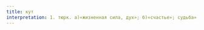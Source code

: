 ```yaml
---
title: кут
interpretation: 1. тюрк. а)«жизненная сила, дух»; б)«счастье»; судьба»; в)«большая бабочка коричневого цвета»; г)«доброе предзнаменование»; д)«пропитание»; е) «крепость»; 2. РПН
---
```

